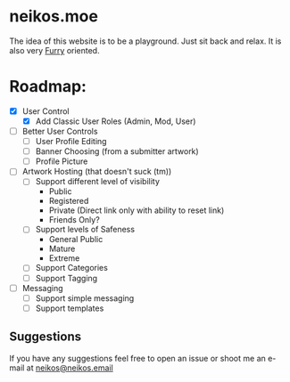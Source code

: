 neikos.moe
=========

The idea of this website is to be a playground. Just sit back and relax.
It is also very [Furry](https://en.wikipedia.org/wiki/Furry_fandom) oriented.

Roadmap:
==================

- [x] User Control
    - [x] Add Classic User Roles (Admin, Mod, User)
- [ ] Better User Controls
    - [ ] User Profile Editing
    - [ ] Banner Choosing (from a submitter artwork)
    - [ ] Profile Picture
- [ ] Artwork Hosting (that doesn't suck (tm))
    - [ ] Support different level of visibility
        - Public
        - Registered
        - Private (Direct link only with ability to reset link)
        - Friends Only?
    - [ ] Support levels of Safeness
        - General Public
        - Mature
        - Extreme
    - [ ] Support Categories
    - [ ] Support Tagging
- [ ] Messaging
    - [ ] Support simple messaging
    - [ ] Support templates

## Suggestions

If you have any suggestions feel free to open an issue or shoot me an e-mail at
neikos@neikos.email
